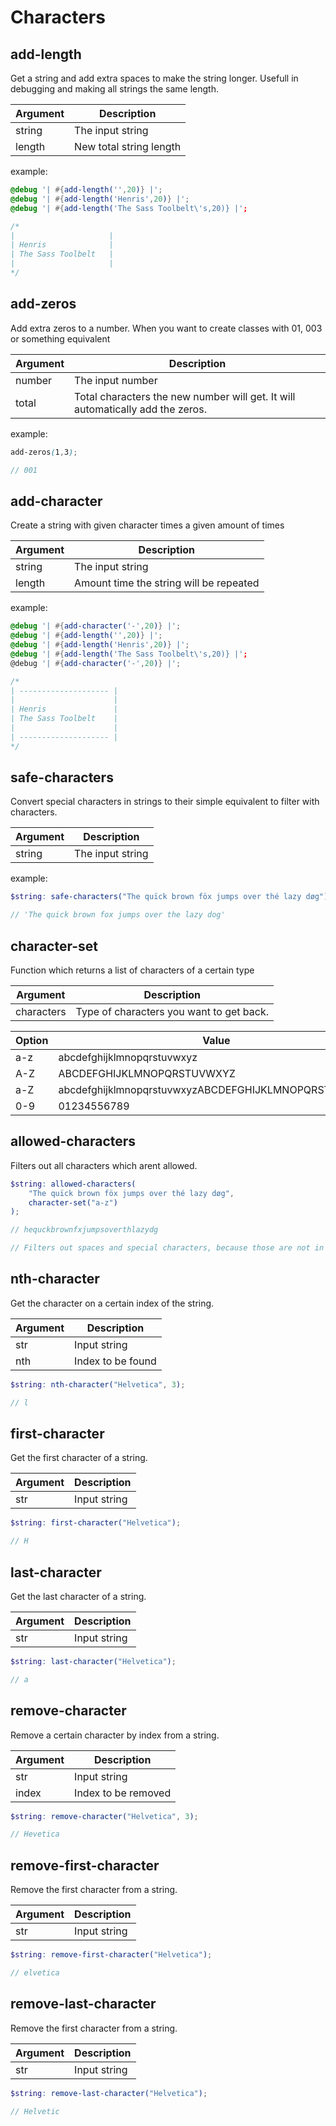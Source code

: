 # Characters

## add-length

Get a string and add extra spaces to make the string longer.
Usefull in debugging and making all strings the same length.

| Argument | Description             |
| -------- | ----------------------- |
| string   | The input string        |
| length   | New total string length |

example:

```scss
@debug '| #{add-length('',20)} |';
@debug '| #{add-length('Henris',20)} |';
@debug '| #{add-length('The Sass Toolbelt\'s,20)} |';

/*
|                     |
| Henris              |
| The Sass Toolbelt   |
|                     |
*/
```

## add-zeros

Add extra zeros to a number. When you want to create classes with 01, 003 or something equivalent

| Argument | Description                                                                    |
| -------- | ------------------------------------------------------------------------------ |
| number   | The input number                                                               |
| total    | Total characters the new number will get. It will automatically add the zeros. |

example:

```scss
add-zeros(1,3);

// 001

```

## add-character

Create a string with given character times a given amount of times

| Argument | Description                             |
| -------- | --------------------------------------- |
| string   | The input string                        |
| length   | Amount time the string will be repeated |

example:

```scss
@debug '| #{add-character('-',20)} |';
@debug '| #{add-length('',20)} |';
@debug '| #{add-length('Henris',20)} |';
@debug '| #{add-length('The Sass Toolbelt\'s,20)} |';
@debug '| #{add-character('-',20)} |';

/*
| -------------------- |
|                      |
| Henris               |
| The Sass Toolbelt    |
|                      |
| -------------------- |
*/
```

## safe-characters

Convert special characters in strings to their simple equivalent to filter with characters.

| Argument | Description      |
| -------- | ---------------- |
| string   | The input string |

example:

```scss
$string: safe-characters("The quïck brown föx jumps over thé lazy døg");

// 'The quick brown fox jumps over the lazy dog'
```

## character-set

Function which returns a list of characters of a certain type

| Argument   | Description                              |
| ---------- | ---------------------------------------- |
| characters | Type of characters you want to get back. |

| Option | Value                                                |
| ------ | ---------------------------------------------------- |
| a-z    | abcdefghijklmnopqrstuvwxyz                           |
| A-Z    | ABCDEFGHIJKLMNOPQRSTUVWXYZ                           |
| a-Z    | abcdefghijklmnopqrstuvwxyzABCDEFGHIJKLMNOPQRSTUVWXYZ |
| 0-9    | 01234556789                                          |

## allowed-characters

Filters out all characters which arent allowed.

```scss
$string: allowed-characters(
	"The quïck brown föx jumps over thé lazy døg",
	character-set("a-z")
);

// hequckbrownfxjumpsoverthlazydg

// Filters out spaces and special characters, because those are not in a-z list.
```

## nth-character

Get the character on a certain index of the string.

| Argument | Description       |
| -------- | ----------------- |
| str      | Input string      |
| nth      | Index to be found |

```scss
$string: nth-character("Helvetica", 3);

// l
```

## first-character

Get the first character of a string.

| Argument | Description  |
| -------- | ------------ |
| str      | Input string |

```scss
$string: first-character("Helvetica");

// H
```

## last-character

Get the last character of a string.

| Argument | Description  |
| -------- | ------------ |
| str      | Input string |

```scss
$string: last-character("Helvetica");

// a
```

## remove-character

Remove a certain character by index from a string.

| Argument | Description         |
| -------- | ------------------- |
| str      | Input string        |
| index    | Index to be removed |

```scss
$string: remove-character("Helvetica", 3);

// Hevetica
```

## remove-first-character

Remove the first character from a string.

| Argument | Description  |
| -------- | ------------ |
| str      | Input string |

```scss
$string: remove-first-character("Helvetica");

// elvetica
```

## remove-last-character

Remove the first character from a string.

| Argument | Description  |
| -------- | ------------ |
| str      | Input string |

```scss
$string: remove-last-character("Helvetica");

// Helvetic
```
